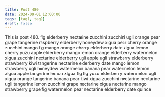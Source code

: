 ```yaml
---
title: Post 480
date: 2024-09-01 12:00:00
tags: [tag1, tag2]
draft: false
---
```

This is post 480.
fig
elderberry
nectarine
zucchini
zucchini
ugli
orange
pear
grape
tangerine
raspberry
elderberry
honeydew
xigua
pear
cherry
orange
zucchini
mango
fig
mango
orange
cherry
elderberry
date
xigua
lemon
cherry
yuzu
apple
elderberry
mango
lemon
orange
elderberry
watermelon
xigua
zucchini
nectarine
elderberry
ugli
apple
ugli
strawberry
elderberry
strawberry
kiwi
tangerine
nectarine
elderberry
date
mango
lemon
strawberry
ugli
honeydew
watermelon
banana
pear
watermelon
lemon
xigua
apple
tangerine
lemon
xigua
fig
fig
yuzu
elderberry
watermelon
ugli
xigua
orange
tangerine
banana
pear
kiwi
xigua
zucchini
nectarine
nectarine
ugli
tangerine
lemon
zucchini
grape
nectarine
xigua
nectarine
mango
strawberry
grape
fig
watermelon
pear
nectarine
elderberry
date
quince
